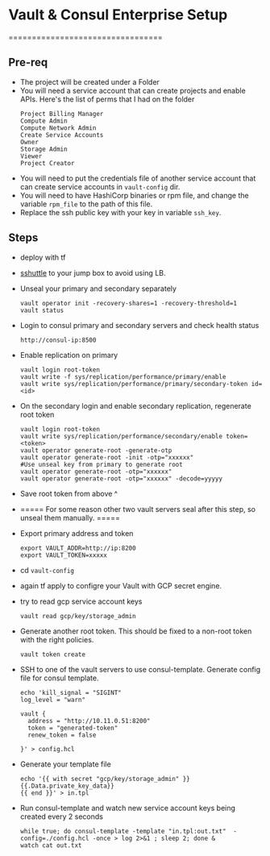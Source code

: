 # Vault & Consul Enterprise Setup
=================================

## Pre-req

- The project will be created under a Folder
- You will need a service account that can create projects and enable APIs. Here's the list of perms that I had on the folder
    ```
    Project Billing Manager
    Compute Admin
    Compute Network Admin
    Create Service Accounts
    Owner
    Storage Admin
    Viewer
    Project Creator
    ```
- You will need to put the credentials file of another service account that can create service accounts in `vault-config` dir.
- You will need to have HashiCorp binaries or rpm file, and change the variable `rpm_file` to the path of this file.
- Replace the ssh public key with your key in variable `ssh_key`.

## Steps

- deploy with tf
- [sshuttle](https://github.com/sshuttle) to your jump box to avoid using LB.
- Unseal your primary and secondary separately

    ```
    vault operator init -recovery-shares=1 -recovery-threshold=1
    vault status
    ```

- Login to consul primary and secondary servers and check health status

    ```
    http://consul-ip:8500
    ```

- Enable replication on primary

    ```
    vault login root-token
    vault write -f sys/replication/performance/primary/enable
    vault write sys/replication/performance/primary/secondary-token id=<id>
    ```

- On the secondary login and enable secondary replication, regenerate root token

    ```
    vault login root-token
    vault write sys/replication/performance/secondary/enable token=<token>
    vault operator generate-root -generate-otp
    vault operator generate-root -init -otp="xxxxxx"
    #Use unseal key from primary to generate root
    vault operator generate-root -otp="xxxxxx"
    vault operator generate-root -otp="xxxxxx" -decode=yyyyy
    ```

- Save root token from above ^
- ===== For some reason other two vault servers seal after this step, so unseal them manually. =====
- Export primary address and token

    ```
    export VAULT_ADDR=http://ip:8200
    export VAULT_TOKEN=xxxxx
    ```

- cd `vault-config`
- again tf apply to configre your Vault with GCP secret engine.
- try to read gcp service account keys

    ```
    vault read gcp/key/storage_admin
    ```

- Generate another root token. This should be fixed to a non-root token with the right policies.

    ```
    vault token create
    ```

- SSH to one of the vault servers to use consul-template. Generate config file for consul template.

    ```
    echo 'kill_signal = "SIGINT"
    log_level = "warn"

    vault {
      address = "http://10.11.0.51:8200"
      token = "generated-token"
      renew_token = false

    }' > config.hcl
    ```

- Generate your template file

    ```
    echo '{{ with secret "gcp/key/storage_admin" }}
    {{.Data.private_key_data}}
    {{ end }}' > in.tpl
    ```

- Run consul-template and watch new service account keys being created every 2 seconds

    ```
    while true; do consul-template -template "in.tpl:out.txt"  -config=./config.hcl -once > log 2>&1 ; sleep 2; done &
    watch cat out.txt
    ```